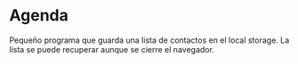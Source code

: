 # Agenda

Pequeño programa que guarda una lista de contactos en el local storage. La lista se puede recuperar aunque se cierre el navegador.
